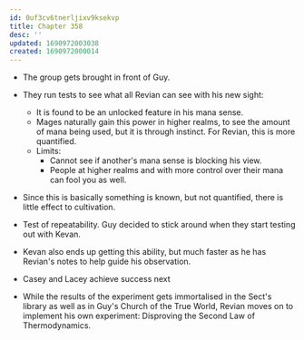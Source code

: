 ```yaml
---
id: 0uf3cv6tnerljixv9ksekvp
title: Chapter 358
desc: ''
updated: 1690972003038
created: 1690972000014
---
```


- The group gets brought in front of Guy.

- They run tests to see what all Revian can see with his new sight:
    - It is found to be an unlocked feature in his mana sense.
    - Mages naturally gain this power in higher realms, to see the amount of mana being used, but it is through instinct. For Revian, this is more quantified.
    - Limits:
        - Cannot see if another's mana sense is blocking his view.
        - People at higher realms and with more control over their mana can fool you as well.

- Since this is basically something is known, but not quantified, there is little effect to cultivation.

- Test of repeatability. Guy decided to stick around when they start testing out with Kevan.

- Kevan also ends up getting this ability, but much faster as he has Revian's notes to help guide his observation.

- Casey and Lacey achieve success next

- While the results of the experiment gets immortalised in the Sect's library as well as in Guy's Church of the True World, Revian moves on to implement his own experiment: Disproving the Second Law of Thermodynamics.